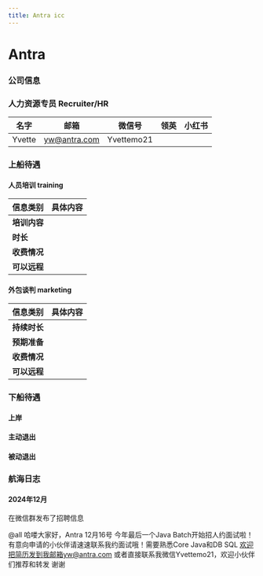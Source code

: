 ```yaml
---
title: Antra icc
---
```

<script setup>
import antraInformation from '../../assets/json/staffing-company/antra.json';
import { ref } from 'vue';

const antraDescription = ref(antraInformation);

</script>

# Antra

### 公司信息

<StaffingCompanyInformation staffingCompanyJsonPath="antra.json"/>

### 人力资源专员 Recruiter/HR


| **名字** | **邮箱**       | **微信号**    | **领英** | **小红书** |
|--------|--------------|------------|--------|---------|
| Yvette | yw@antra.com | Yvettemo21 |        |         |

### 上船待遇

#### 人员培训 training

| 信息类别     | 具体内容 |
|----------|------|
| **培训内容** |      |
| **时长**   |      |
| **收费情况** |      |
| **可以远程** |      |

#### 外包谈判 marketing


| 信息类别     | 具体内容 |
|----------|------|
| **持续时长** |      |
| **预期准备** |      |
| **收费情况** |      |
| **可以远程** |      |

### 下船待遇

#### 上岸

#### 主动退出

#### 被动退出

### 航海日志

#### 2024年12月

在微信群发布了招聘信息

@all 哈喽大家好，Antra  12月16号 今年最后一个Java Batch开始招人约面试啦！有意向申请的小伙伴请速速联系我约面试哦！需要熟悉Core Java和DB SQL
欢迎把简历发到我邮箱yw@antra.com 或者直接联系我微信Yvettemo21，欢迎小伙伴们推荐和转发 谢谢